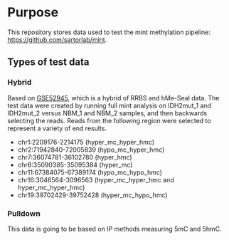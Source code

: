 # Purpose

This repository stores data used to test the mint methylation pipeline: <https://github.com/sartorlab/mint>.

## Types of test data

### Hybrid

Based on [GSE52945](https://www.ncbi.nlm.nih.gov/geo/query/acc.cgi?acc=GSE52945), which is a hybrid of RRBS and hMe-Seal data. The test data were created by running full mint analysis on IDH2mut_1 and IDH2mut_2 versus NBM_1 and NBM_2 samples, and then backwards selecting the reads. Reads from the following region were selected to represent a variety of end results.

* chr1:2209176-2214175 (hyper_mc_hyper_hmc)
* chr2:71942840-72005839 (hypo_mc_hyper_hmc)
* chr7:36074781-36102780 (hyper_hmc)
* chr8:35090385-35095384 (hyper_mc)
* chr11:67384075-67389174 (hypo_mc_hypo_hmc)
* chr16:3046564-3096563 (hyper_mc_hyper_hmc and hyper_mc_hyper_hmc)
* chr19:39702429-39752428 (hyper_mc_hypo_hmc)

### Pulldown

This data is going to be based on IP methods measuring 5mC and 5hmC.
